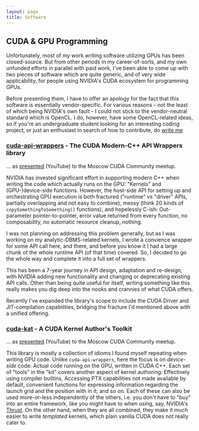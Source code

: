 ```yaml
---
layout: page
title: Software
---
```


## CUDA & GPU Programming

Unfortunately, most of my work writing software utilizing GPUs has been closed-source. But from other periods in my career-of-sorts, and my own unfunded efforts in parallel with paid work, I've been able to come up with two pieces of software which are quite generic, and of very wide applicability, for people using NVIDIA's CUDA ecosystem for programming GPUs.

Before presenting them, I have to offer an apology for the fact that this software is essentially vendor-specific. For various reasons - not the least of which being NVIDIA's own fault - I could not stick to the vendor-neutral standard which is OpenCL. I do, however, have some OpenCL-related ideas, so if you're an undergraduate student looking for an interesting coding project, or just an enthusiast in search of how to contribute, do [write me](../contact)

### [cuda-api-wrappers](https://github.com/eyalroz/cuda-api-wrappers/) - The CUDA Modern-C++ API Wrappers library

... as [presented](https://www.youtube.com/watch?v=aY3iD0dzsiw) (YouTube) to the Moscow CUDA Community meetup.

NVIDIA has invested significant effort in supporting modern C++ when writing the code which actually runs on the GPU: "Kernels" and (GPU-)device-side functions. However, the host-side API for setting up and orchestrating GPU execution is both fractured ("runtime" vs "driver" APIs, partially overlapping and not easy to combine), messy (think 20 kinds of `copySomethingToSomething()` functions), and hopelessly C-ish: Out-parameter pointer-to-pointer, error value returned from every function, no composability, no automatic resource cleanup, nothing.

I was not planning on addressing this problem generally, but as I was working on my analytic-DBMS-related kernels, I wrote a convience wrapper for some API call here, and there, and before you know it I had a large chunk of the whole runtime API (of that time) covered. So, I decided to go the whole way and complete it into a full set of wrappers.

This has been a 7-year journey in API design, adaptation and re-design, with NVIDIA adding new functionality and changing or deprecating existing API calls. Other than being quite useful for itself, writing something like this really makes you dig deep into the nooks and crannies of what CUDA offers.

Recently I've expanded the library's scope to include the CUDA Driver and JIT-compilation capabilities, bridging the fracture I'd mentioned above with a unified offering.

### [cuda-kat](https://github.com/eyalroz/cuda-kat/) - A CUDA Kernel Author's Toolkit 

... as [presented](https://www.youtube.com/watch?v=9WWCylrMNWo) (YouTube) to the Moscow CUDA Community meetup.

This library is mostly a collection of idioms I found myself repeating when writing GPU code. Unlike `cuda-api-wrappers`, here the focus is on _device-side_ code: Actual code running on the GPU, written in CUDA C++. Each set of "tools" in the "kit" covers another aspect of kernel authoring: Effectively using compiler builtins, Accessing PTX capabilities not made available by default, convenient functions for expressing information regarding the launch grid and the position with in it; and so on. Each of these can also be used more-or-less independently of the others, i.e. you don't have to "buy" into an entire framework, like you might have to when using, say, NVIDIA's [Thrust](https://nvidia.github.io/thrust/). On the other hand, when they are all combined, they make it _much_ easier to write _templated_ kernels, which plain vanilla CUDA does not really cater to.

